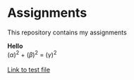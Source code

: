 # Assignments
This repository contains my assignments
<br> 

<b>Hello</b>
<br>
$(\alpha)^2$ + $(\beta)^2$ = $(\gamma)^2$
<br> </br>
[Link to test file](https://github.com/SamHamers/Assignments/blob/master/Test-1.docx)
